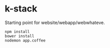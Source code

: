 k-stack
=======

Starting point for website/webapp/webwhateve.

```
npm install
bower install
nodemon app.coffee
```